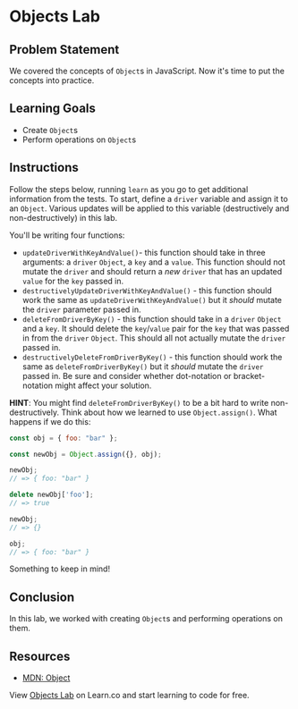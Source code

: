 # Objects Lab

## Problem Statement

We covered the concepts of `Object`s in JavaScript. Now it's time to put the
concepts into practice.

## Learning Goals

- Create `Object`s
- Perform operations on `Object`s

## Instructions

Follow the steps below, running `learn` as you go to get additional information
from the tests. To start, define a `driver` variable and assign it to an
`Object`. Various updates will be applied to this variable (destructively and
non-destructively) in this lab.

You'll be writing four functions:

- `updateDriverWithKeyAndValue()`- this function should take in three arguments:
  a `driver` `Object`, a `key` and a `value`. This function should not mutate the
  `driver` and should return a _new_ `driver` that has an updated
  `value` for the `key` passed in.
- `destructivelyUpdateDriverWithKeyAndValue()` - this function should work the
  same as `updateDriverWithKeyAndValue()` but it _should_ mutate the `driver`
  parameter passed in.
- `deleteFromDriverByKey()` - this function should take in a `driver` `Object`
  and a `key`. It should delete the `key`/`value` pair for the `key` that was
  passed in from the `driver` `Object`. This should all not actually mutate the
  `driver` passed in.
- `destructivelyDeleteFromDriverByKey()` - this function should work the same as
  `deleteFromDriverByKey()` but it _should_ mutate the `driver` passed in. Be
  sure and consider whether dot-notation or bracket-notation might affect your
  solution.

**HINT**: You might find `deleteFromDriverByKey()` to be a bit hard to write
non-destructively. Think about how we learned to use `Object.assign()`. What
happens if we do this:

```js
const obj = { foo: "bar" };

const newObj = Object.assign({}, obj);

newObj;
// => { foo: "bar" }

delete newObj['foo'];
// => true

newObj;
// => {}

obj;
// => { foo: "bar" }
```

Something to keep in mind!

## Conclusion

In this lab, we worked with creating `Object`s and performing operations on
them.

## Resources

- [MDN: Object](https://developer.mozilla.org/en-US/docs/Web/JavaScript/Reference/Global_Objects/Object)

<p class='util--hide'>View <a href='https://learn.co/lessons/js-data-structures-objects-lab'>Objects Lab</a> on Learn.co and start learning to code for free.</p>
